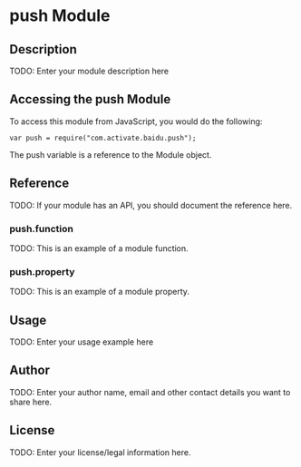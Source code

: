 # push Module

## Description

TODO: Enter your module description here

## Accessing the push Module

To access this module from JavaScript, you would do the following:

    var push = require("com.activate.baidu.push");

The push variable is a reference to the Module object.

## Reference

TODO: If your module has an API, you should document
the reference here.

### push.function

TODO: This is an example of a module function.

### push.property

TODO: This is an example of a module property.

## Usage

TODO: Enter your usage example here

## Author

TODO: Enter your author name, email and other contact
details you want to share here.

## License

TODO: Enter your license/legal information here.
